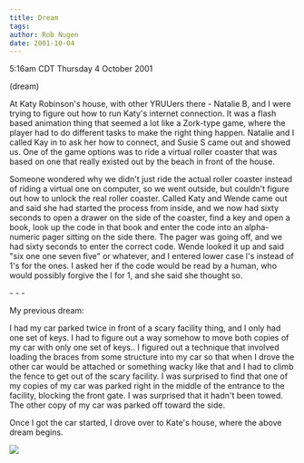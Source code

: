 ```yaml
---
title: Dream
tags: 
author: Rob Nugen
date: 2001-10-04
---
```


<title></title>
<p class=date>5:16am CDT Thursday 4 October 2001</p>
<p class=note>(dream)</p>

<p class=dream>At Katy Robinson's house, with other YRUUers there -
Natalie B, and I were trying to figure out how to run Katy's internet
connection.  It was a flash based animation thing that seemed a lot
like a Zork-type game, where the player had to do different tasks to
make the right thing happen.  Natalie and I called Kay in to ask her how
to connect, and Susie S came out and showed us.  One of the game options
was to ride a virtual roller coaster that was based on one that really
existed out by the beach in front of the house.</p>

<p class=dream>Someone wondered why we didn't just ride the actual
roller coaster instead of riding a virtual one on computer, so we went
outside, but couldn't figure out how to unlock the real roller
coaster.  Called Katy and Wende came out and said she had started the
process from inside, and we now had sixty seconds to open a drawer on
the side of the coaster, find a key and open a book, look up the code
in that book and enter the code into an alpha-numeric pager sitting on
the side there.  The pager was going off, and we had sixty seconds to
enter the correct code.  Wende looked it up and said "six one one
seven five" or whatever, and I entered lower case l's instead of 1's
for the ones.  I asked her if the code would be read by a human, who
would possibly forgive the l for 1, and she said she thought so.</p>

<p>- - -</p>

<p>My previous dream:</p>

<p class=dream>I had my car parked twice in front of a scary facility
thing, and I only had one set of keys.  I had to figure out a way
somehow to move both copies of my car with only one set of keys..  I
figured out a technique that involved loading the braces from some
structure into my car so that when I drove the other car would be
attached or something wacky like that and I had to climb the fence to
get out of the scary facility.  I was surprised to find that one of my
copies of my car was parked right in the middle of the entrance to the
facility, blocking the front gate.  I was surprised that it hadn't
been towed.  The other copy of my car was parked off toward the side.</p>

<p class=dream>Once I got the car started, I drove over to Kate's
house, where the above dream begins.</p>

<p><img src='/images/rob/wL-ROB.gif'/></p>

